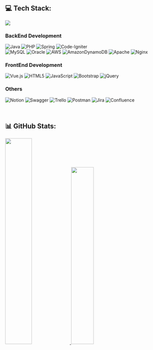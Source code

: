 ## 💻 Tech Stack:
<a target="_blank" href="https://pineapple-hollyhock-055.notion.site/Introduce-813fc2639a42471fbfb58030d0977c60">
    <img src="https://img.shields.io/badge/RESUME-000000?style=flat-square&logo=Notion&logoColor=white"/>
</a>

### BackEnd Development
![Java](https://img.shields.io/badge/java-%23ED8B00.svg?style=flat&logo=java&logoColor=white)
![PHP](https://img.shields.io/badge/php-%23777BB4.svg?style=flat&logo=php&logoColor=white)
![Spring](https://img.shields.io/badge/spring-%236DB33F.svg?style=flat&logo=spring&logoColor=white)
![Code-Igniter](https://img.shields.io/badge/CodeIgniter-%23EF4223.svg?style=flat&logo=codeIgniter&logoColor=white)
<br>
![MySQL](https://img.shields.io/badge/mysql-%2300f.svg?style=flat&logo=mysql&logoColor=white)
![Oracle](https://img.shields.io/badge/Oracle-F80000?style=flat&logo=oracle&logoColor=white)
![AWS](https://img.shields.io/badge/AWS-%23FF9900.svg?style=flat&logo=amazon-aws&logoColor=white)
![AmazonDynamoDB](https://img.shields.io/badge/Amazon%20DynamoDB-4053D6?style=flat&logo=Amazon%20DynamoDB&logoColor=white)
![Apache](https://img.shields.io/badge/apache-%23D42029.svg?style=flat&logo=apache&logoColor=white)
![Nginx](https://img.shields.io/badge/nginx-%23009639.svg?style=flat&logo=nginx&logoColor=white)
<br>
### FrontEnd Development

![Vue.js](https://img.shields.io/badge/vuejs-%2335495e.svg?style=flat&logo=vuedotjs&logoColor=%234FC08D)
![HTML5](https://img.shields.io/badge/html5-%23E34F26.svg?style=flat&logo=html5&logoColor=white) 
![JavaScript](https://img.shields.io/badge/javascript-%23323330.svg?style=flat&logo=javascript&logoColor=%23F7DF1E)
![Bootstrap](https://img.shields.io/badge/bootstrap-%23563D7C.svg?style=flat&logo=bootstrap&logoColor=white)
![jQuery](https://img.shields.io/badge/jquery-%230769AD.svg?style=flat&logo=jquery&logoColor=white)

### Others
![Notion](https://img.shields.io/badge/Notion-%23000000.svg?style=flat&logo=notion&logoColor=white) 
![Swagger](https://img.shields.io/badge/-Swagger-%23Clojure?style=flat&logo=swagger&logoColor=white) 
![Trello](https://img.shields.io/badge/Trello-%23026AA7.svg?style=flat&logo=Trello&logoColor=white) 
![Postman](https://img.shields.io/badge/Postman-FF6C37?style=flat&logo=postman&logoColor=white) 
![Jira](https://img.shields.io/badge/jira-%230A0FFF.svg?style=flat&logo=jira&logoColor=white) 
![Confluence](https://img.shields.io/badge/confluence-%23172BF4.svg?style=flat&logo=confluence&logoColor=white)

<br>


## 📊 GitHub Stats:

<a href="https://github.com/zingwang">
  <img src="https://github-readme-stats.vercel.app/api?username=zingwang&theme=transparent&hide_border=false&include_all_commits=false&count_private=false" width="41%" />
</a>
<a href="https://github.com/zingwang">
  <img src="https://github-readme-stats.vercel.app/api/top-langs/?username=zingwang&theme=transparent&hide_border=false&include_all_commits=false&count_private=false&layout=compact" width="38%" />
</a>
